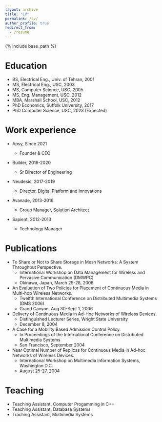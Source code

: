 ```yaml
---
layout: archive
title: "CV"
permalink: /cv/
author_profile: true
redirect_from:
  - /resume
---
```


{% include base_path %}

Education
======

* BS, Electrical Eng., Univ. of Tehran, 2001
* MS, Electrical Eng., USC, 2003
* MS, Computer Science, USC, 2005
* MS, Eng. Management, USC, 2012
* MBA, Marshall School, USC, 2012
* PhD Economics, Suffolk University, 2017
* PhD Computer Science, USC, 2023 (Expected)

Work experience
======

* Apsy, Since 2021
  * Founder & CEO 

* Builder, 2019-2020
  * Sr Director of Engineering

* Neudesic, 2017-2019
  * Director, Digital Platform and Innovations

* Avanade, 2013-2016
  * Group Manager, Solution Architect

* Sapient, 2012-2013  
  * Technology Manager
  
Publications
======

* To Share or Not to Share Storage in Mesh Networks: A System Throughput Perspective.
  * International Workshop on Data Management for Wireless and Pervasive Communication (DMWPC)
  * Okinawa, Japan, March 25-28, 2008
* An Evaluation of Two Policies for Placement of Continuous Media in Multi-hop Wireless Networks.  
  * Twelfth International Conference on Distributed Multimedia Systems (DMS 2006)
  * Grand Canyon, Aug 30-Sept 1, 2006
* Delivery of Continuous Media in Ad-Hoc Networks of Wireless Devices.
  * Distinguished Lecturer Series, Wright State University
  * December 8, 2004
* A Case for a Mobility Based Admission Control Policy.
  * In Proceedings of the International Conference on Distributed Multimedia Systems
  * San Francisco, September 2004
* Near Optimal Number of Replicas for Continuous Media in Ad-hoc Networks of Wireless Devices.  
  * International Workshop on Multimedia Information Systems, Washington D.C.
  * August 25-27, 2004
 
Teaching
======

* Teaching Assistant, Computer Progamming in C++
* Teaching Assistant, Database Systems
* Traching Assistant, Multimedia Systems